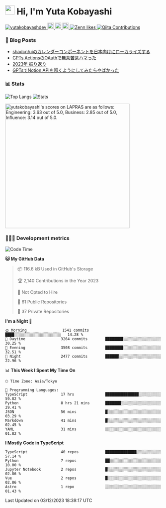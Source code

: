 <h1><img src="https://emojis.slackmojis.com/emojis/images/1613942336/14158/balloons.gif?1613942336" width="30"/> Hi, I'm Yuta Kobayashi</h1>

<p align="left"> 
  <a href="https://github.com/yutakobayashidev/yutakobayashidev/">
    <img src="https://komarev.com/ghpvc/?username=yutakobayashdev" alt="yutakobayashdev" />
  </a>
  <a href="https://mastodon.social/@yutakobayashi">
    <img height="20" src="https://img.shields.io/mastodon/follow/107202517736161782?domain=https%3A%2F%2Fmastodon.social&label=Mastodon&logo=mastodon&style=plastic" />
  </a>
  <a href="https://github.com/yutakobayashidev">
    <img height="20" src="https://img.shields.io/github/followers/yutakobayashidev?label=follow&logo=github&style=flat" />
  </a>
  <a href="https://www.reddit.com/user/yutakobayashi">
    <img height="20" src="https://img.shields.io/reddit/user-karma/combined/yutakobayashi?label=Reddit&logo=reddit&style=flat" />
  </a>
  <a href="https://zenn.dev/yutakobayashi">
    <img src="https://badgen.org/img/zenn/yutakobayashi/likes?style=plastic" alt="Zenn likes" />
  </a>
  <a href="https://qiita.com/yutakobayashi">
    <img src="https://badgen.org/img/qiita/yutakobayashi/contributions?style=plastic" alt="Qiita Contributions" />
  </a>
</p>

### 📕 Blog Posts

<!-- BLOG-POST-LIST:START -->
- [shadcn/uiのカレンダーコンポーネントを日本向けにローカライズする](https://zenn.dev/yutakobayashi/articles/shadcn-calender-ja)
- [GPTs ActionsのOAuthで無茶苦茶ハマった](https://zenn.dev/yutakobayashi/articles/gpts-oauth-error)
- [2023年 振り返り](https://yutakobayashi.dev/blog/2023)
- [GPTsでNotion APIを叩くようにしてみたらやばかった](https://zenn.dev/yutakobayashi/articles/gpts-notion-api)
<!-- BLOG-POST-LIST:END -->

### 📊 Stats

![Top Langs](https://github-readme-stats.vercel.app/api/top-langs/?username=yutakobayashidev)
![Stats](https://github-readme-stats.vercel.app/api?username=yutakobayashidev&count_private=true&show_icons=true&line_height=40)

<!--START_SECTION:lapras-card-->
<p ><a href="https://lapras.com/public/yutakobayashi" target="_blank" rel="noopener noreferrer"><img alt="yutakobayashi's scores on LAPRAS are as follows: Engineering: 3.63 out of 5.0, Business: 2.85 out of 5.0, Influence: 3.14 out of 5.0." src="https://lapras-card-generator.vercel.app/api/svg?e=3.63&b=2.85&i=3.14&b1=%23020e27&b2=%230e5593&i1=%2303102f&i2=%231688bf&l=en" width="400" ></a></p>
<!--END_SECTION:lapras-card-->

### 👩🏻‍💻 Development metrics

<!--START_SECTION:waka-->
![Code Time](http://img.shields.io/badge/Code%20Time-2%2C094%20hrs%2011%20mins-blue)

**🐱 My GitHub Data** 

> 📦 116.6 kB Used in GitHub's Storage 
 > 
> 🏆 2,140 Contributions in the Year 2023
 > 
> 🚫 Not Opted to Hire
 > 
> 📜 61 Public Repositories 
 > 
> 🔑 37 Private Repositories 
 > 
**I'm a Night 🦉** 

```text
🌞 Morning                1541 commits        ████░░░░░░░░░░░░░░░░░░░░░   14.28 % 
🌆 Daytime                3264 commits        ████████░░░░░░░░░░░░░░░░░   30.25 % 
🌃 Evening                3508 commits        ████████░░░░░░░░░░░░░░░░░   32.51 % 
🌙 Night                  2477 commits        ██████░░░░░░░░░░░░░░░░░░░   22.96 % 
```


📊 **This Week I Spent My Time On** 

```text
🕑︎ Time Zone: Asia/Tokyo

💬 Programming Languages: 
TypeScript               17 hrs              ███████████████░░░░░░░░░░   59.82 % 
Python                   8 hrs 21 mins       ███████░░░░░░░░░░░░░░░░░░   29.41 % 
JSON                     56 mins             █░░░░░░░░░░░░░░░░░░░░░░░░   03.29 % 
Markdown                 41 mins             █░░░░░░░░░░░░░░░░░░░░░░░░   02.45 % 
YAML                     31 mins             ░░░░░░░░░░░░░░░░░░░░░░░░░   01.82 % 
```

**I Mostly Code in TypeScript** 

```text
TypeScript               40 repos            ██████████████░░░░░░░░░░░   57.14 % 
Python                   7 repos             ██░░░░░░░░░░░░░░░░░░░░░░░   10.00 % 
Jupyter Notebook         2 repos             █░░░░░░░░░░░░░░░░░░░░░░░░   02.86 % 
Vue                      2 repos             █░░░░░░░░░░░░░░░░░░░░░░░░   02.86 % 
Astro                    1 repo              ░░░░░░░░░░░░░░░░░░░░░░░░░   01.43 % 
```




 Last Updated on 03/12/2023 18:39:17 UTC
<!--END_SECTION:waka-->
